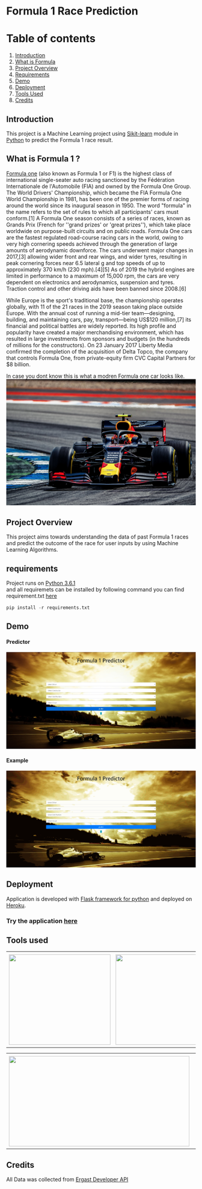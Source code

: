 # Formula 1 Race Prediction


# Table of contents
1. [Introduction](#introduction)
2. [What is Formula ](#Dash)
3. [Project Overview](#Overview)
4. [Requirements](#req)
5. [Demo](#Demo)
6. [Deployment](#deployment)
7. [Tools Used](#tools)
8. [Credits](#credits)



## Introduction <a name="introduction"></a>
 This project is a Machine Learning project using [Sikit-learn]('https://scikit-learn.org/stable/index.html' "Sikit-Learn Documentation") module in [Python]('https://www.python.org/downloads/release/python-361/ "Download Python 3.6.1") to predict the Formula 1 race result.



## What is Formula 1 ? <a name="Dash"></a>
[Formula one]('https://www.formula1.com/') (also known as Formula 1 or F1) is the highest class of international single-seater auto racing sanctioned by the Fédération Internationale de l'Automobile (FIA) and owned by the Formula One Group. The World Drivers' Championship, which became the FIA Formula One World Championship in 1981, has been one of the premier forms of racing around the world since its inaugural season in 1950. The word "formula" in the name refers to the set of rules to which all participants' cars must conform.[1] A Formula One season consists of a series of races, known as Grands Prix (French for ''grand prizes' or 'great prizes''), which take place worldwide on purpose-built circuits and on public roads.
Formula One cars are the fastest regulated road-course racing cars in the world, owing to very high cornering speeds achieved through the generation of large amounts of aerodynamic downforce. The cars underwent major changes in 2017,[3] allowing wider front and rear wings, and wider tyres, resulting in peak cornering forces near 6.5 lateral g and top speeds of up to approximately 370 km/h (230 mph).[4][5] As of 2019 the hybrid engines are limited in performance to a maximum of 15,000 rpm, the cars are very dependent on electronics and aerodynamics, suspension and tyres. Traction control and other driving aids have been banned since 2008.[6]

While Europe is the sport's traditional base, the championship operates globally, with 11 of the 21 races in the 2019 season taking place outside Europe. With the annual cost of running a mid-tier team—designing, building, and maintaining cars, pay, transport—being US$120 million,[7] its financial and political battles are widely reported. Its high profile and popularity have created a major merchandising environment, which has resulted in large investments from sponsors and budgets (in the hundreds of millions for the constructors). On 23 January 2017 Liberty Media confirmed the completion of the acquisition of Delta Topco, the company that controls Formula One, from private-equity firm CVC Capital Partners for $8 billion.

In case you dont know this is what a modren Formula one car looks like.
![RB](images/redbull.jpg)

## Project Overview<a name  = "Overview"></a>

This project aims towards understanding the data of past Formula 1 races and predict the outcome of the race for user inputs by using Machine Learning Algorithms.
 


## requirements<a name  = "req"></a>
Project runs on [Python 3.6.1](https://www.python.org/downloads/release/python-361/ "Download Python 3.6.1")  
and all requiremets can be installed by following command you can find requirement.txt [here](https://github.com/SampathHN/Formula-1-Prediction/blob/master/requirements.txt "requirements.txt")
```python
pip install -r requirements.txt
```

## Demo<a name  = "Demo"></a>
#### Predictor

![site](images/site.jpg)

#### Example

![Demo](images/demo.gif)



## Deployment<a name  = "deployment"></a>

Application is developed with [Flask framework for python](https://flask.palletsprojects.com/en/1.1.x/ "Flask Documentation") and deployed on [Heroku](https://devcenter.heroku.com/start "Heroku").


### Try the application [here](https://f1predictor.herokuapp.com/predict "f1predictor")



## Tools used <a name="tools"></a>


<table>
  <tr>
    <td></td>
     <td></td>
     <td></td>
  </tr>
  <tr>
    <td><img src="https://external-content.duckduckgo.com/iu/?u=https%3A%2F%2Ftse2.mm.bing.net%2Fth%3Fid%3DOIP.7xn0jx3Lh46WEZYJxDKSKAHaCp%26pid%3DApi&f=1" width=270 height=240></td>
    <td><img src="https://upload.wikimedia.org/wikipedia/commons/thumb/e/ed/Pandas_logo.svg/1920px-Pandas_logo.svg.png" width=240 height=240></td>
    
  </tr>
 </table>

 
<table>
  <tr>
    <td></td>
     <td></td>
     <td></td>
  </tr>
  <tr>
    <td><img src="https://external-content.duckduckgo.com/iu/?u=https%3A%2F%2Ftse1.mm.bing.net%2Fth%3Fid%3DOIP.OBF_Vq_-N8HcMOPTzBnJ9AHaCy%26pid%3DApi&f=1" width=480 height=240></td>
    
  </tr>
 </table>


 ## Credits  
 All Data was collected from [Ergast Developer API](https://ergast.com/mrd/ "ergast.com")  

